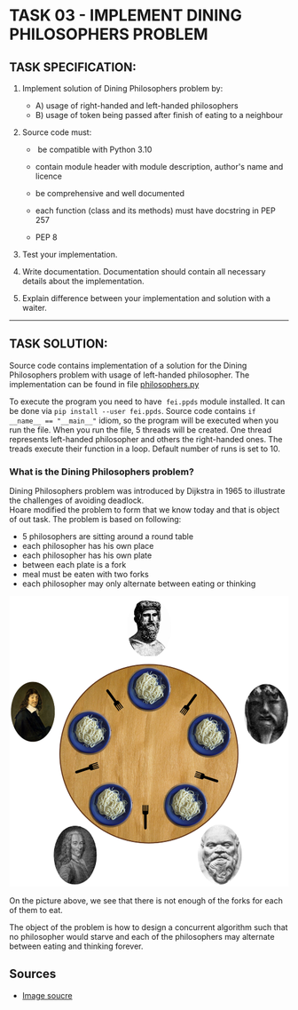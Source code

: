 # TASK 03 - IMPLEMENT DINING PHILOSOPHERS PROBLEM

## TASK SPECIFICATION:

1. Implement solution of Dining Philosophers problem by:
    - A) usage of right-handed and left-handed philosophers
    - B) usage of token being passed after finish of eating to a neighbour
2. Source code must:   
  
   -  be compatible with Python 3.10

   - contain module header with module description, author's name and licence
    
   - be comprehensive and well documented
    
   - each function (class and its methods) must have docstring in PEP 257
    
   - PEP 8
2. Test your implementation.
3. Write documentation. Documentation should contain all necessary details about the implementation. 
4. Explain difference between your implementation and solution with a waiter.
---
## TASK SOLUTION:

Source code contains implementation of a solution for the Dining Philosophers problem with usage of left-handed philosopher. The implementation can be found in file [philosophers.py](https://github.com/AlzbetaFekiacova/Fekiacova_105061_feippds/blob/03/philosphers.py)

To execute the program you need to have  `fei.ppds` module installed. It can be done via `pip install --user fei.ppds`. Source code contains `if __name__ == "__main__"` idiom, so the program will be executed when you run the file. When you run the file, 5 threads will be created. One thread represents left-handed philosopher and others the right-handed ones. The treads execute their function in a loop. Default number of runs is set to 10.
### What is the Dining Philosophers problem?

Dining Philosophers problem was introduced by Dijkstra in 1965 to illustrate the challenges of avoiding deadlock.  
Hoare modified the problem to form that we know today and that is object of out task. The problem is based on following:

- 5 philosophers are sitting around a round table
- each philosopher has his own place
- each philosopher has his own plate
- between each plate is a fork
- meal must be eaten with two forks
- each philosopher may only alternate between eating or thinking

![img.png](problem_img.png)

On the picture above, we see that there is not enough of the forks for each of them to eat.

The object of the problem is how to design a concurrent algorithm such that no philosopher would starve and each of the philosophers may alternate between eating and thinking forever.

## Sources
- [Image soucre](https://commons.wikimedia.org/w/index.php?curid=56559)
